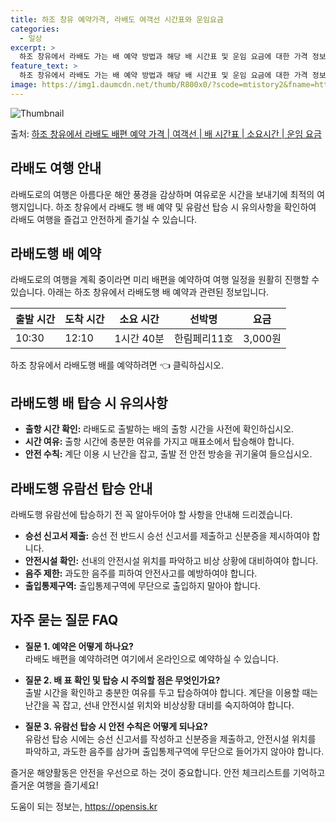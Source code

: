```yaml
---
title: 하조 창유 예약가격, 라배도 여객선 시간표와 운임요금
categories:
  - 일상
excerpt: >
  하조 창유에서 라배도 가는 배 예약 방법과 해당 배 시간표 및 운임 요금에 대한 가격 정보를 안내 드리겠습니다. 안전하고 재밋는 라배도행 여행을 위해 아래 정보 참고하시기 바랍니다. 라배도행 배편 예약하기 👈 클릭하조 창유에서 라배도행 배 시간표출발 시간도착 시간소요 시간선박명요금10:3012:101시간 40분한림페리11호3,000원라배도행 배편 예약하기 👈 클릭하조 창유에서 라배도행 여객선 탑승 시 이용수칙하조 창유에서 라배도행 배 출항시간을 확인하여야 합니다. 미리 매표소로 가서 충분한 여유시간을 갖고 선박에 탑승해야 합니다. 계단을 이용할 때에는 항상 난간을 잡아야 합니다. 난간 부근에 기대거나 장난을 치지 말아야 합니다. 선박이 출항하기 전 안전 방송을 귀기울여 들어야 합니다.하조 창유에서 라배도..
feature_text: >
  하조 창유에서 라배도 가는 배 예약 방법과 해당 배 시간표 및 운임 요금에 대한 가격 정보를 안내 드리겠습니다. 안전하고 재밋는 라배도행 여행을 위해 아래 정보 참고하시기 바랍니다. 라배도행 배편 예약하기 👈 클릭하조 창유에서 라배도행 배 시간표출발 시간도착 시간소요 시간선박명요금10:3012:101시간 40분한림페리11호3,000원라배도행 배편 예약하기 👈 클릭하조 창유에서 라배도행 여객선 탑승 시 이용수칙하조 창유에서 라배도행 배 출항시간을 확인하여야 합니다. 미리 매표소로 가서 충분한 여유시간을 갖고 선박에 탑승해야 합니다. 계단을 이용할 때에는 항상 난간을 잡아야 합니다. 난간 부근에 기대거나 장난을 치지 말아야 합니다. 선박이 출항하기 전 안전 방송을 귀기울여 들어야 합니다.하조 창유에서 라배도..
image: https://img1.daumcdn.net/thumb/R800x0/?scode=mtistory2&fname=https%3A%2F%2Fblog.kakaocdn.net%2Fdn%2Fob9i0%2FbtsHCTxMPgu%2FLWqHN6bgPjq0BDMfR1NDz0%2Fimg.webp
---
```


![Thumbnail](https://img1.daumcdn.net/thumb/R800x0/?scode=mtistory2&fname=https%3A%2F%2Fblog.kakaocdn.net%2Fdn%2Fob9i0%2FbtsHCTxMPgu%2FLWqHN6bgPjq0BDMfR1NDz0%2Fimg.webp)

<p>출처: <a href="https://opensis.kr/entry/%ED%95%98%EC%A1%B0-%EC%B0%BD%EC%9C%A0%EC%97%90%EC%84%9C-%EB%9D%BC%EB%B0%B0%EB%8F%84-%EB%B0%B0%ED%8E%B8-%EC%98%88%EC%95%BD-%EA%B0%80%EA%B2%A9-%EC%97%AC%EA%B0%9D%EC%84%A0-%EB%B0%B0-%EC%8B%9C%EA%B0%84%ED%91%9C-%EC%86%8C%EC%9A%94%EC%8B%9C%EA%B0%84-%EC%9A%B4%EC%9E%84-%EC%9A%94%EA%B8%88" rel="dofollow">하조 창유에서 라배도 배편 예약 가격 | 여객선 | 배 시간표 | 소요시간 | 운임 요금</a> </p>

## 라배도 여행 안내

라배도로의 여행은 아름다운 해안 풍경을 감상하며 여유로운 시간을 보내기에 최적의 여행지입니다. 하조 창유에서 라배도 행 배 예약 및 유람선
탑승 시 유의사항을 확인하여 라배도 여행을 즐겁고 안전하게 즐기실 수 있습니다.

## 라배도행 배 예약

라배도로의 여행을 계획 중이라면 미리 배편을 예약하여 여행 일정을 원활히 진행할 수 있습니다. 아래는 하조 창유에서 라배도행 배 예약과
관련된 정보입니다.

**출발 시간** | **도착 시간** | **소요 시간** | **선박명** | **요금**  
---|---|---|---|---  
10:30 | 12:10 | 1시간 40분 | 한림페리11호 | 3,000원  
  
하조 창유에서 라배도행 배를 예약하려면 👈 클릭하십시오.

## 라배도행 배 탑승 시 유의사항

  * **출항 시간 확인:** 라배도로 출발하는 배의 출항 시간을 사전에 확인하십시오.
  * **시간 여유:** 출항 시간에 충분한 여유를 가지고 매표소에서 탑승해야 합니다.
  * **안전 수칙:** 계단 이용 시 난간을 잡고, 출발 전 안전 방송을 귀기울여 들으십시오.

## 라배도행 유람선 탑승 안내

라배도행 유람선에 탑승하기 전 꼭 알아두어야 할 사항을 안내해 드리겠습니다.

  * **승선 신고서 제출:** 승선 전 반드시 승선 신고서를 제출하고 신분증을 제시하여야 합니다.
  * **안전시설 확인:** 선내의 안전시설 위치를 파악하고 비상 상황에 대비하여야 합니다.
  * **음주 제한:** 과도한 음주를 피하여 안전사고를 예방하여야 합니다.
  * **출입통제구역:** 출입통제구역에 무단으로 출입하지 말아야 합니다.

## 자주 묻는 질문 FAQ

  * **질문 1. 예약은 어떻게 하나요?**  
라배도 배편을 예약하려면 여기에서 온라인으로 예약하실 수 있습니다.

  * **질문 2. 배 표 확인 및 탑승 시 주의할 점은 무엇인가요?**  
출발 시간을 확인하고 충분한 여유를 두고 탑승하여야 합니다. 계단을 이용할 때는 난간을 꼭 잡고, 선내 안전시설 위치와 비상상황 대비를
숙지하여야 합니다.

  * **질문 3. 유람선 탑승 시 안전 수칙은 어떻게 되나요?**  
유람선 탑승 시에는 승선 신고서를 작성하고 신분증을 제출하고, 안전시설 위치를 파악하고, 과도한 음주를 삼가며 출입통제구역에 무단으로
들어가지 않아야 합니다.

즐거운 해양활동은 안전을 우선으로 하는 것이 중요합니다. 안전 체크리스트를 기억하고 즐거운 여행을 즐기세요!

 

도움이 되는 정보는, <a href="https://opensis.kr" rel="dofollow">https://opensis.kr</a>


